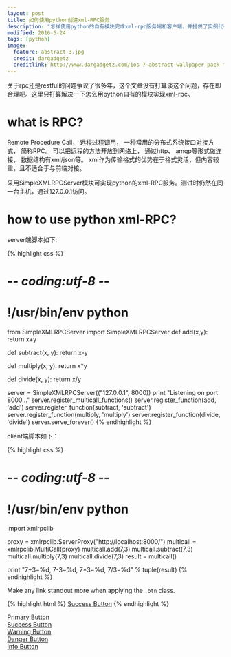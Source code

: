 ```yaml
---
layout: post
title: 如何使用python创建xml-RPC服务
description: "怎样使用python的自有模块完成xml-rpc服务端和客户端，并提供了实例代码"
modified: 2016-5-24
tags: [python]
image:
  feature: abstract-3.jpg
  credit: dargadgetz
  creditlink: http://www.dargadgetz.com/ios-7-abstract-wallpaper-pack-for-iphone-5-and-ipod-touch-retina/
---
```



关于rpc还是restful的问题争议了很多年，这个文章没有打算谈这个问题，存在即合理吧。这里只打算解决一下怎么用python自有的模块实现xml-rpc。

# what is RPC?

Remote Procedure Call， 远程过程调用， 一种常用的分布式系统接口对接方式， 简称RPC。 可以把远程的方法开放到网络上， 通过http、 amqp等形式做连接， 数据结构有xml/json等。 xml作为传输格式的优势在于格式灵活，但内容较重，且不适合于与前端对接。

采用SimpleXMLRPCServer模块可实现python的xml-RPC服务。测试时仍然在同一台主机，通过127.0.0.1访问。


# how to use python xml-RPC?

server端脚本如下:

{% highlight css %}
# -*- coding:utf-8 -*-
# !/usr/bin/env python
from SimpleXMLRPCServer import SimpleXMLRPCServer
def add(x,y):
    return x+y
 
def subtract(x, y):
    return x-y
 
def multiply(x, y):
    return x*y
 
def divide(x, y):
    return x/y
 
 
server = SimpleXMLRPCServer(("127.0.0.1", 8000))
print "Listening on port 8000..."
server.register_multicall_functions()
server.register_function(add, 'add')
server.register_function(subtract, 'subtract')
server.register_function(multiply, 'multiply')
server.register_function(divide, 'divide')
server.serve_forever()
{% endhighlight %}

client端脚本如下：

{% highlight css %}
# -*- coding:utf-8 -*-
# !/usr/bin/env python

import xmlrpclib
 
proxy = xmlrpclib.ServerProxy("http://localhost:8000/")
multicall = xmlrpclib.MultiCall(proxy)
multicall.add(7,3)
multicall.subtract(7,3)
multicall.multiply(7,3)
multicall.divide(7,3)
result = multicall()

print "7+3=%d, 7-3=%d, 7*3=%d, 7/3=%d" % tuple(result)
{% endhighlight %}









Make any link standout more when applying the `.btn` class.

{% highlight html %}
<a href="#" class="btn btn-success">Success Button</a>
{% endhighlight %}

<div markdown="0"><a href="#" class="btn">Primary Button</a></div>
<div markdown="0"><a href="#" class="btn btn-success">Success Button</a></div>
<div markdown="0"><a href="#" class="btn btn-warning">Warning Button</a></div>
<div markdown="0"><a href="#" class="btn btn-danger">Danger Button</a></div>
<div markdown="0"><a href="#" class="btn btn-info">Info Button</a></div>
